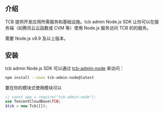 ## 介绍

TCB 提供开发应用所需服务和基础设施。tcb admin Node.js SDK 让你可以在服务端（如腾讯云云函数或 CVM 等）使用 Node.js 服务访问 TCB 的的服务。

需要 Node.js v8.9 及以上版本。

## 安装

tcb admin Node.js SDK 可以通过 [tcb-admin-node](https://github.com/TencentCloudBase/tcb-admin-node) 来访问：

```bash
npm install --save tcb-admin-node@latest
```

要在你的模块式使用模块可以

```php
// const app = require("tcb-admin-node");
use TencentCloudBase\TCB;
$tcb = new Tcb([]);
```

